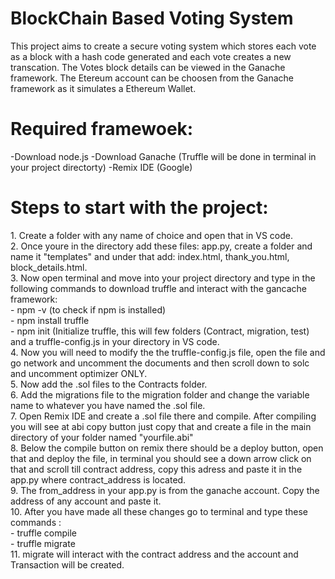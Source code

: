 <h1> BlockChain Based Voting System </h1>
This project aims to create a secure voting system which stores each vote as a block with a hash code generated and each vote creates a new transcation. The Votes block details can be viewed in the Ganache framework.
The Etereum account can be choosen from the Ganache framework as it simulates a Ethereum Wallet.

<h1>Required framewoek:</h1>
-Download node.js
-Download Ganache (Truffle will be done in terminal in your project directorty)
-Remix IDE (Google)

<h1>Steps to start with the project:</h1>
1. Create a folder with any name of choice and open that in VS code.<br>
2. Once youre in the directory add these files: app.py, create a folder and name it "templates" and under that add: index.html, thank_you.html, block_details.html.<br>
3. Now open terminal and move into your project directory and type in the following commands to download truffle and interact with the gancache framework: <br>
       - npm -v (to check if npm is installed)<br>
       - npm install truffle<br>
       - npm init (Initialize truffle, this will few folders (Contract, migration, test) and a truffle-config.js in your directory in VS code.<br>
4. Now you will need to modify the the truffle-config.js file, open the file and go network and uncomment the documents and then scroll down to solc and uncomment optimizer ONLY.<br>
5. Now add the .sol files to the Contracts folder. <br>
6. Add the migrations file to the migration folder and change the variable name to whatever you have named the .sol file. <br>
7. Open Remix IDE and create a .sol file there and compile. After compiling you will see at abi copy button just copy that and create a file in the main directory of your folder named "yourfile.abi" <br>
8. Below the compile button on remix there should be a deploy button, open that and deploy the file, in terminal you should see a down arrow click on that and scroll till contract address, copy this adress and paste it in the app.py where contract_address is located.<br>
9. The from_address in your app.py is from the ganache account. Copy the address of any account and paste it.<br>
10. After you have made all these changes go to terminal and type these commands : <br>
        - truffle compile<br>
        - truffle migrate<br>
11. migrate will interact with the contract address and the account and Transaction will be created.<br>
